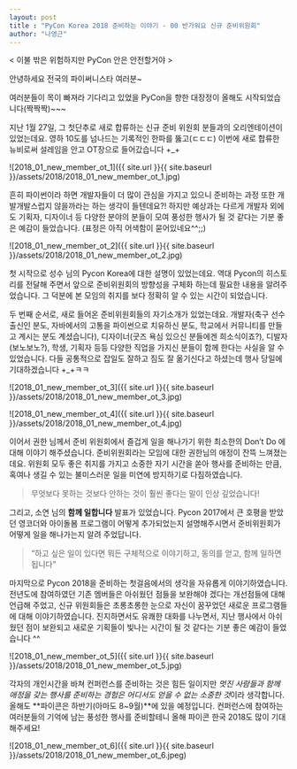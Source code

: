 ```yaml
---
layout: post
title : "PyCon Korea 2018 준비하는 이야기 - 00 반가워요 신규 준비위원회"
author: "나영근"
---
```


< 이불 밖은 위험하지만 PyCon 안은 안전할거야 >

안녕하세요 전국의 파이써니스타 여러분~

여러분들이 목이 빠져라 기다리고 있었을 PyCon을 향한 대장정이 올해도 시작되었습니다(짝짝짝)~~~

지난 1월 27일, 그 첫단추로 새로 합류하는 신규 준비 위원회 분들과의 오리엔테이션이 있었는데요. 영하 10도를 넘나드는 기록적인 한파를 뚫고(ㄷㄷㄷ) 이번에 새로 합류한 뉴비로써 설레임을 안고 OT장으로 들어갔습니다 +_+ 

![2018_01_new_member_ot_1]({{ site.url }}{{ site.baseurl }}/assets/2018/2018_01_new_member_ot_1.jpg)

흔히 파이썬이라 하면 개발자들이 더 많이 관심을 가지고 있으니 준비하는 과정  또한 개발개발스럽지 않을까라는 하는 생각이 들텐데요?! 하지만 예상과는 다르게  개발자 외에도 기획자, 디자이너 등 다양한 분야의 분들이 모여 풍성한 행사가 될 것 같다는 기분 좋은 예감이 들었습니다.  (표정은 아직 어색함이 묻어있네요^^;;)

![2018_01_new_member_ot_2]({{ site.url }}{{ site.baseurl }}/assets/2018/2018_01_new_member_ot_2.jpg)

첫 시작으로 성수 님의 Pycon Korea에 대한 설명이 있었는데요. 역대 Pycon의 히스토리를 전달해 주면서 앞으로 준비위원회의 방향성을 구체화 하는데 필요한 내용을 알려주었습니다.  그 덕분에 본 모임의 취지를 보다 정확히 알 수 있는 시간이 되었습니다.

두 번째 순서로, 새로 들어온 준비위원회들의 자기소개가 있었는데요. 개발자(축구 선수 출신인 분도, 자바에서의 고통을 파이썬으로 치유하신 분도, 학교에서 커뮤니티를 만들고 계시는 분도 계셨습니다), 디자이너(굿즈 욕심 있으신 분들에겐 희소식이죠?), 디발자(보노보노?), 학생, 기획자 등등 다양한 직업을 가지신 분들이 함께 한다는 사실을 알 수 있었습니다. 다들 공통적으로 잡일도 잘하고 짐도 잘 옮기신다고 하셨는데 행사 당일에 기대하겠습니다 +_+ㅋㅋ

![2018_01_new_member_ot_3]({{ site.url }}{{ site.baseurl }}/assets/2018/2018_01_new_member_ot_3.jpg)

![2018_01_new_member_ot_4]({{ site.url }}{{ site.baseurl }}/assets/2018/2018_01_new_member_ot_4.jpg)

이어서 권한 님께서 준비 위원회에서 즐겁게 일을 해나가기 위한 최소한의 Don’t Do 에 대해 이야기 해주셨습니다. 준비위원회라는 모임에 대한 권한님의 애정이 잔뜩 느껴졌는데요. 위원회 모두 좋은 취지를 가지고 소중한 자기 시간을 쏟아 행사를 준비하는 만큼, 혹여나 생길 수 있는 불미스러운 일을 미연에 방지하기로 다짐하였습니다.

> 무엇보다 못하는 것보다 안하는 것이 훨씬 좋다는 말이 인상 깊었습니다! 

그리고, 소연 님의 **함께 일합니다** 발표가 있었습니다. Pycon 2017에서 큰 호평을 받았던 영코더와 아이돌봄 프로그램이 어떻게 추가되었는지 설명해주시면서 준비위원회가 어떻게 일을 해나가는지 알려 주었답니다. 

> “하고 싶은 일이 있다면 뭐든 구체적으로 이야기하고, 동의를 얻고, 함께 일하면 됩니다”

마지막으로 Pycon 2018을 준비하는 첫걸음에서의 생각을 자유롭게 이야기하였습니다.  전년도에 참여하였던 기존 멤버들은 아쉬웠던 점들을 보완해야 겠다는 개선점들에 대해 언급해 주었고, 신규 위원회들은 초롱초롱한 눈으로 자신이 꿈꾸었던 새로운 프로그램들에 대해 이야기하였습니다. 진지하면서도 유쾌한 대화를 나누면서, 지난 행사에서 아쉬웠던 점이 보완되고 새로운 기획들이 빛나는 시간이 될 것 같다는 기분 좋은 예감이 들었습니다 ^^

![2018_01_new_member_ot_5]({{ site.url }}{{ site.baseurl }}/assets/2018/2018_01_new_member_ot_5.jpg)

각자의 개인시간을 바쳐 컨퍼런스를 준비하는 것은 힘든 일이지만 *멋진 사람들과 함께 애정을 갖는 행사를 준비하는 경험은 어디서도 얻을 수 없는 소중한 것*이라 생각합니다. 올해도 **파이콘은 하반기(아마도 8~9월)**에 있을 예정입니다. 컨퍼런스에 참여하는 여러분들의 기억에 남는 풍성한 행사를 준비할테니 올해 파이콘 한국 2018도 많이 기대해주세요!

![2018_01_new_member_ot_6]({{ site.url }}{{ site.baseurl }}/assets/2018/2018_01_new_member_ot_6.jpeg)
